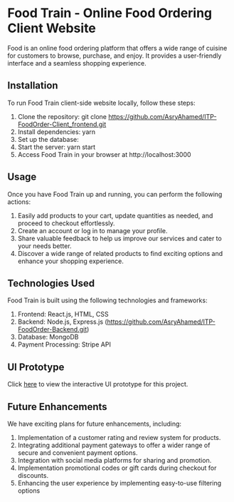 # Food Train - Online Food Ordering Client Website
Food is an online food ordering platform that offers a wide range of cuisine for customers to browse, purchase, and enjoy. It provides a user-friendly interface and a seamless shopping experience.

## Installation 
To run Food Train client-side website locally, follow these steps:

  1. Clone the repository: git clone https://github.com/AsryAhamed/ITP-FoodOrder-Client_frontend.git
  2. Install dependencies: yarn
  3. Set up the database: 
  4. Start the server: yarn start
  5. Access Food Train in your browser at http://localhost:3000

## Usage
Once you have Food Train up and running, you can perform the following actions:

  1. Easily add products to your cart, update quantities as needed, and proceed to checkout effortlessly.
  2. Create an account or log in to manage your profile.
  3. Share valuable feedback to help us improve our services and cater to your needs better.
  4. Discover a wide range of related products to find exciting options and enhance your shopping experience.

## Technologies Used
Food Train is built using the following technologies and frameworks:

  1. Frontend: React.js, HTML, CSS
  2. Backend: Node.js, Express.js (https://github.com/AsryAhamed/ITP-FoodOrder-Backend.git)
  3. Database: MongoDB
  5. Payment Processing: Stripe API

## UI Prototype
Click [here](https://www.figma.com/proto/MKqFFd0kCgzLJpYV7APk3Y/ITP-Project-food-order?type=design&node-id=1-72&t=HhuVNzmMzwTWCvaO-1&scaling=scale-down&page-id=0%3A1&starting-point-node-id=322%3A599&mode=design) to view the interactive UI prototype for this project.


## Future Enhancements
We have exciting plans for future enhancements, including:

  1. Implementation of a customer rating and review system for products.
  2. Integrating additional payment gateways to offer a wider range of secure and convenient payment options.
  3. Integration with social media platforms for sharing and promotion.
  5. Implementation promotional codes or gift cards during checkout for discounts.
  6. Enhancing the user experience by implementing easy-to-use filtering options


